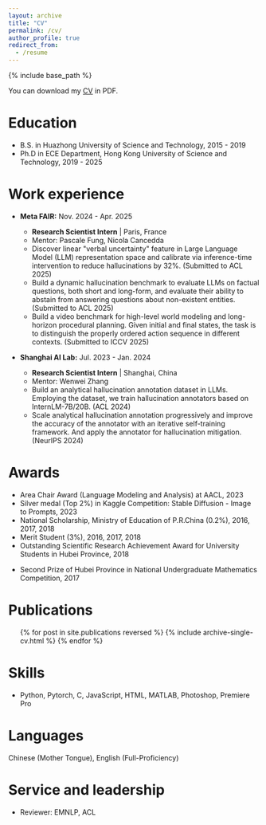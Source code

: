 ```yaml
---
layout: archive
title: "CV"
permalink: /cv/
author_profile: true
redirect_from:
  - /resume
---
```


{% include base_path %}

You can download my [CV](https://ziweiji.github.io/files/Ziwei_JI__s_CV.pdf) in PDF.


Education
======
* B.S. in Huazhong University of Science and Technology, 2015 - 2019
* Ph.D in ECE Department, Hong Kong University of Science and Technology, 2019 - 2025

Work experience
======
* **Meta FAIR:** Nov. 2024 - Apr. 2025
  * **Research Scientist Intern** | Paris, France
  * Mentor: Pascale Fung, Nicola Cancedda
  * Discover linear "verbal uncertainty" feature in Large Language Model (LLM) representation space and calibrate via inference-time intervention to reduce hallucinations by 32\%. (Submitted to ACL 2025)
  * Build a dynamic hallucination benchmark to evaluate LLMs on factual questions, both short and long-form, and evaluate their ability to abstain from answering questions about non-existent entities. (Submitted to ACL 2025)
  * Build a video benchmark for high-level world modeling and long-horizon procedural planning. Given initial and final states, the task is to distinguish the properly ordered action sequence in different contexts. (Submitted to ICCV 2025)


* **Shanghai AI Lab:** Jul. 2023 - Jan. 2024
  * **Research Scientist Intern** | Shanghai, China
  * Mentor: Wenwei Zhang
  * Build an analytical hallucination annotation dataset in LLMs. Employing the dataset, we train hallucination annotators based on InternLM-7B/20B. (ACL 2024)
  * Scale analytical hallucination annotation progressively and improve the accuracy of the annotator with an iterative self-training framework. And apply the annotator for hallucination mitigation. (NeurIPS 2024)
  


<!-- * **Research Intern:** Sept. 2017 - Feb. 2018 
  * Wuhan National Laboratory for Optoelectronics, Wuhan, China
  * Supervisor: [Prof. Xiangshui Miao](https://baike.baidu.com/item/%E7%BC%AA%E5%90%91%E6%B0%B4/5125689), and [Prof. Yuhui He](http://faculty.hust.edu.cn/heyuhui/zh_CN/skxx/872850/content/2356.htm)
  
  * Numerical simulation of electrokinetic phenomena in nano fluidics.
  * Publish two papers about the impact of membrane surface charges and ionization equilibrium of weak electrolytes
   -->


Awards
======
* Area Chair Award (Language Modeling and Analysis) at AACL, 2023
* Silver medal (Top 2%) in Kaggle Competition: Stable Diffusion - Image to Prompts, 2023
* National Scholarship, Ministry of Education of P.R.China (0.2%), 2016, 2017, 2018
* Merit Student (3%), 2016, 2017, 2018
* Outstanding Scientific Research Achievement Award for University Students in Hubei Province, 2018
<!-- * Outstanding Undergraduates in Term of Academic Performance (1%), 2016 -->
* Second Prize of Hubei Province in National Undergraduate Mathematics Competition, 2017


Publications
======
  <ul>{% for post in site.publications reversed %}
    {% include archive-single-cv.html %}
  {% endfor %}</ul>
 

Skills
======
* Python, Pytorch, C, JavaScript, HTML, MATLAB, Photoshop, Premiere Pro


Languages 
======
Chinese (Mother Tongue), English (Full-Proficiency)

Service and leadership
======
* Reviewer: EMNLP, ACL





<!-- Talks
======
  <ul>{% for post in site.talks %}
    {% include archive-single-talk-cv.html %}
  {% endfor %}</ul> -->
  
<!-- Teaching
======
  <ul>{% for post in site.teaching %}
    {% include archive-single-cv.html %}
  {% endfor %}</ul> -->
  
